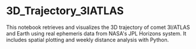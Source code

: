 # 3D_Trajectory_3IATLAS
This notebook retrieves and visualizes the 3D trajectory of comet 3I/ATLAS and Earth using real ephemeris data from NASA's JPL Horizons system. It includes spatial plotting and weekly distance analysis with Python.
